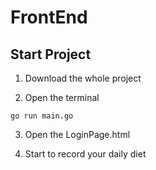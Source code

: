 # FrontEnd

## Start Project 

1. Download the whole project

2. Open the terminal
```
go run main.go
```

3. Open the LoginPage.html

4. Start to record your daily diet

